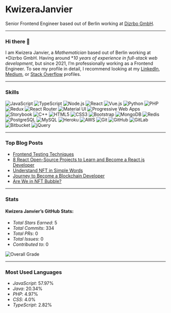 # KwizeraJanvier
Senior Frontend Engineer based out of Berlin working at [Dizrbo GmbH](https://dizrbogmbh.com).

---

### Hi there 👋
I am  Kwizera Janvier, a *Mathematician* based out of Berlin working at *Dizrbo GmbH. Having around **10 years of experience in full-stack web development*, but since 2021, I’m professionally working as a Frontend Engineer. To see my profile in detail, I recommend looking at my [LinkedIn](https://linkedin.com), [Medium](https://medium.com), or [Stack Overflow](https://stackoverflow.com) profiles.

---

### Skills
![JavaScript](https://img.shields.io/badge/-JavaScript-yellow?style=flat-square&logo=javascript&logoColor=white)
![TypeScript](https://img.shields.io/badge/-TypeScript-blue?style=flat-square&logo=typescript&logoColor=white)
![Node.js](https://img.shields.io/badge/-Node.js-green?style=flat-square&logo=node.js&logoColor=white)
![React](https://img.shields.io/badge/-React-blue?style=flat-square&logo=react&logoColor=white)
![Vue.js](https://img.shields.io/badge/-Vue.js-green?style=flat-square&logo=vue.js&logoColor=white)
![Python](https://img.shields.io/badge/-Python-blue?style=flat-square&logo=python&logoColor=white)
![PHP](https://img.shields.io/badge/-PHP-purple?style=flat-square&logo=php&logoColor=white)
![Redux](https://img.shields.io/badge/-Redux-purple?style=flat-square&logo=redux&logoColor=white)
![React Router](https://img.shields.io/badge/-React%20Router-red?style=flat-square&logo=react-router&logoColor=white)
![Material UI](https://img.shields.io/badge/-Material%20UI-blue?style=flat-square&logo=mui&logoColor=white)
![Progressive Web Apps](https://img.shields.io/badge/-Progressive%20Web%20Apps-green?style=flat-square)
![Storybook](https://img.shields.io/badge/-Storybook-pink?style=flat-square&logo=storybook&logoColor=white)
![C++](https://img.shields.io/badge/-C++-blue?style=flat-square&logo=cplusplus&logoColor=white)
![HTML5](https://img.shields.io/badge/-HTML5-orange?style=flat-square&logo=html5&logoColor=white)
![CSS3](https://img.shields.io/badge/-CSS3-blue?style=flat-square&logo=css3&logoColor=white)
![Bootstrap](https://img.shields.io/badge/-Bootstrap-purple?style=flat-square&logo=bootstrap&logoColor=white)
![MongoDB](https://img.shields.io/badge/-MongoDB-green?style=flat-square&logo=mongodb&logoColor=white)
![Redis](https://img.shields.io/badge/-Redis-red?style=flat-square&logo=redis&logoColor=white)
![PostgreSQL](https://img.shields.io/badge/-PostgreSQL-blue?style=flat-square&logo=postgresql&logoColor=white)
![MySQL](https://img.shields.io/badge/-MySQL-orange?style=flat-square&logo=mysql&logoColor=white)
![Heroku](https://img.shields.io/badge/-Heroku-purple?style=flat-square&logo=heroku&logoColor=white)
![AWS](https://img.shields.io/badge/-AWS-orange?style=flat-square&logo=amazonaws&logoColor=white)
![Git](https://img.shields.io/badge/-Git-orange?style=flat-square&logo=git&logoColor=white)
![GitHub](https://img.shields.io/badge/-GitHub-black?style=flat-square&logo=github&logoColor=white)
![GitLab](https://img.shields.io/badge/-GitLab-orange?style=flat-square&logo=gitlab&logoColor=white)
![Bitbucket](https://img.shields.io/badge/-Bitbucket-blue?style=flat-square&logo=bitbucket&logoColor=white)
![jQuery](https://img.shields.io/badge/-jQuery-blue?style=flat-square&logo=jquery&logoColor=white)

---

### Top Blog Posts
- [Frontend Testing Techniques](#)
- [8 React Open-Source Projects to Learn and Become a React.js Developer](#)
- [Understand NFT in Simple Words](#)
- [Journey to Become a Blockchain Developer](#)
- [Are We in NFT Bubble?](#)

---

### Stats
####  Kwizera Janvier’s GitHub Stats:
- *Total Stars Earned*: 5  
- *Total Commits*: 334  
- *Total PRs*: 0  
- *Total Issues*: 0  
- *Contributed to*: 0  

![Overall Grade](https://img.shields.io/badge/-A%2B-green?style=for-the-badge)

---

### Most Used Languages
- *JavaScript*: 57.97%  
- *Java*: 20.34%  
- *PHP*: 4.97%  
- *CSS*: 4.0%  
- *TypeScript*: 2.82%
